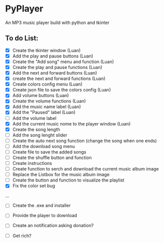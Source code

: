 # PyPlayer
 An MP3 music player build with python and tkinter
 
 ## To do List:
 
 - [x] Create the tkinter window (Luan)
 - [x] Add the play and pause buttons (Luan)
 - [x] Create the "Add song" menu and function (Luan)
 - [x] Create the play and pause functions (Luan)
 - [x] Add the next and forward buttons (Luan)
 - [x] create the next and forward functions (Luan)
 - [x] Create colors config menu (Luan)
 - [x] Create json file to save the colors config (Luan)
 - [x] Add volume buttons (Luan)
 - [x] Create the volume functions (Luan)
 - [x] Add the music name label (Luan)
 - [x] Add the "Paused" label (Luan)
 - [ ] Add the volume label
 - [x] Add the current music nome to the player window (Luan)
 - [x] Create the song length
 - [ ] Add the song lenght slider
 - [ ] Create the auto next song function (change the song when one ends)
 - [ ] Add the download song menu
 - [ ] Create file to save the added songs
 - [ ] Create the shuffle button and function
 - [ ] Create instructions
 - [ ] Create function to serch and download the current music album image
 - [ ] Replace the Listbox for the music album image
 - [ ] Create the button and function to visualize the playlist
 - [x] Fix the color set bug
 
...
 
 - [ ] Create the .exe and installer
 - [ ] Provide the player to download
 
 - [ ] Create an notification asking donation?
 - [ ] Get rich?

